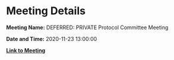 # Meeting Details

**Meeting Name:** DEFERRED: PRIVATE Protocol Committee Meeting

**Date and Time:** 2020-11-23 13:00:00

**[Link to Meeting](https://www.limerick.ie/council/whats-on/private-protocol-committee-meeting-17)**
